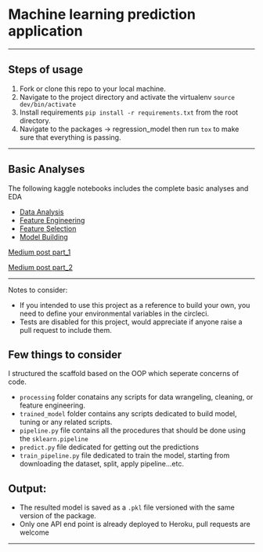 # Machine learning prediction application

------

## Steps of usage

1. Fork or clone this repo to your local machine.
2. Navigate to the project directory and activate the virtualenv `source dev/bin/activate`
3. Install requirements `pip install -r requirements.txt` from the root directory. 
4. Navigate to the packages -> regression_model then run `tox` to make sure that everything is passing. 

---------
## Basic Analyses
The following kaggle notebooks includes the complete basic analyses and EDA 
- [Data Analysis](https://www.kaggle.com/salmaeng/data-exploration-medium-post-1)
- [Feature Engineering](https://www.kaggle.com/salmaeng/feature-engineering-medium-post-2)
- [Feature Selection](https://www.kaggle.com/salmaeng/feature-selection-medium-post-3)
- [Model Building](https://www.kaggle.com/salmaeng/model-building-medium-post-4)

[Medium post part_1](https://towardsdatascience.com/exclusive-how-to-deploy-your-first-machine-learning-models-bf0a2109e522)

[Medium post part_2](https://towardsdatascience.com/how-to-deploy-your-first-machine-learning-models-part-2-9e1d0fcfb68)


---------
Notes to consider:
* If you intended to use this project as a reference to build your own, you need to define your environmental variables in the circleci.
* Tests are disabled for this project, would appreciate if anyone raise a pull request to include them. 


## Few things to consider

I structured the scaffold based on the OOP which seperate concerns of code. 
* `processing` folder conatains any scripts for data wrangeling, cleaning, or feature engineering. 
* `trained_model` folder contains any scripts dedicated to build model, tuning or any related scripts.
* `pipeline.py` file contains all the procedures that should be done using the `sklearn.pipeline` 
* `predict.py` file dedicated for getting out the predictions
* `train_pipeline.py` file dedicated to train the model, starting from downloading the dataset, split, apply pipeline...etc. 
 

## Output:

* The resulted model is saved as a `.pkl` file versioned with the same version of the package. 
* Only one API end point is already deployed to Heroku, pull requests are welcome

------
